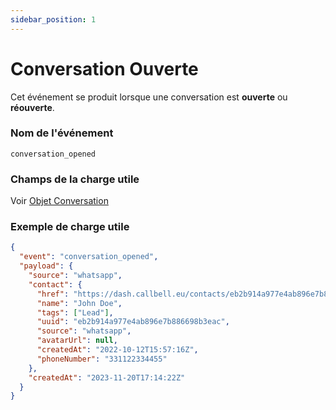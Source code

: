 ```yaml
---
sidebar_position: 1
---
```


# Conversation Ouverte

Cet événement se produit lorsque une conversation est **ouverte** ou **réouverte**.

### Nom de l'événement

`conversation_opened`

### Champs de la charge utile

Voir [Objet Conversation](/api/reference/object_types/conversation)

### Exemple de charge utile

```json title=payload.json
{
  "event": "conversation_opened",
  "payload": {
    "source": "whatsapp",
    "contact": {
      "href": "https://dash.callbell.eu/contacts/eb2b914a977e4ab896e7b886698b3eac",
      "name": "John Doe",
      "tags": ["Lead"],
      "uuid": "eb2b914a977e4ab896e7b886698b3eac",
      "source": "whatsapp",
      "avatarUrl": null,
      "createdAt": "2022-10-12T15:57:16Z",
      "phoneNumber": "331122334455"
    },
    "createdAt": "2023-11-20T17:14:22Z"
  }
}
```